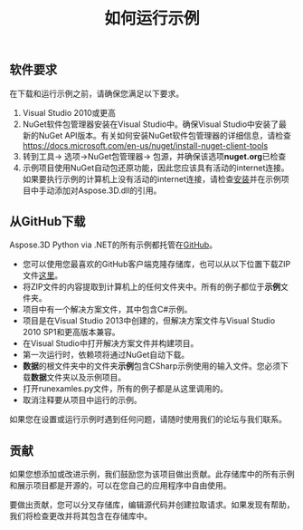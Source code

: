 ﻿---
title: 如何运行示例
type: docs
weight: 70
url: /zh/python-net/how-to-run-the-examples/
description: 在这里，我们将指导您如何为Python via .NET运行Aspose.3D示例。
---
## **软件要求**
在下载和运行示例之前，请确保您满足以下要求。

1. Visual Studio 2010或更高
1. NuGet软件包管理器安装在Visual Studio中。确保Visual Studio中安装了最新的NuGet API版本。有关如何安装NuGet软件包管理器的详细信息，请检查<https://docs.microsoft.com/en-us/nuget/install-nuget-client-tools>
1. 转到工具-> 选项->NuGet包管理器-> 包源，并确保该选项**nuget.org**已检查
1. 示例项目使用NuGet自动包还原功能，因此您应该具有活动的internet连接。如果要执行示例的计算机上没有活动的internet连接，请检查[安装](/3d/zh/python-net/installation/)并在示例项目中手动添加对Aspose.3D.dll的引用。
## **从GitHub下载**
Aspose.3D Python via .NET的所有示例都托管在[GitHub](https://github.com/aspose-3d/Aspose.3D-for-.NET)。

- 您可以使用您最喜欢的GitHub客户端克隆存储库，也可以从以下位置下载ZIP文件[这里](https://github.com/aspose-3d/Aspose.3D-for-.NET/archive/master.zip)。
- 将ZIP文件的内容提取到计算机上的任何文件夹中。所有的例子都位于**示例**文件夹。
- 项目中有一个解决方案文件，其中包含C#示例。
- 项目是在Visual Studio 2013中创建的，但解决方案文件与Visual Studio 2010 SP1和更高版本兼容。
- 在Visual Studio中打开解决方案文件并构建项目。
- 第一次运行时，依赖项将通过NuGet自动下载。
- **数据**的根文件夹中的文件夹**示例**包含CSharp示例使用的输入文件。您必须下载**数据**文件夹以及示例项目。
- 打开runexamles.py文件，所有的例子都是从这里调用的。
- 取消注释要从项目中运行的示例。

如果您在设置或运行示例时遇到任何问题，请随时使用我们的论坛与我们联系。
## **贡献**
如果您想添加或改进示例，我们鼓励您为该项目做出贡献。此存储库中的所有示例和展示项目都是开源的，可以在您自己的应用程序中自由使用。

要做出贡献，您可以分叉存储库，编辑源代码并创建拉取请求。如果发现有帮助，我们将检查更改并将其包含在存储库中。
